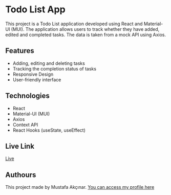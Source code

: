 # Todo List App

This project is a Todo List application developed using React and Material-UI (MUI). The application allows users to track whether they have added, edited and completed tasks. The data is taken from a mock API using Axios.

## Features

- Adding, editing and deleting tasks
- Tracking the completion status of tasks
- Responsive Design
- User-friendly interface

## Technologies

- React
- Material-UI (MUI)
- Axios
- Context API
- React Hooks (useState, useEffect)

## Live Link

[Live]()


## Authours

This project made by Mustafa Akçınar. 
[You can access my profile here](https://github.com/mustafaakcinar)